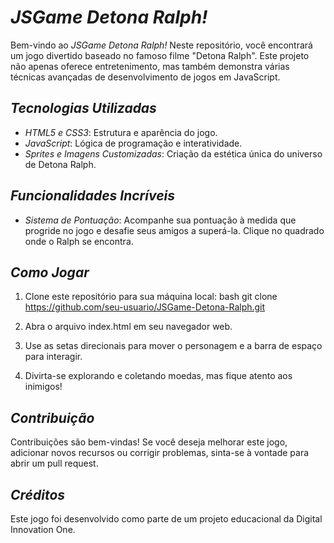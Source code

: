 # *JSGame Detona Ralph!*

Bem-vindo ao *JSGame Detona Ralph!* Neste repositório, você encontrará um jogo divertido baseado no famoso filme "Detona Ralph". Este projeto não apenas oferece entretenimento, mas também demonstra várias técnicas avançadas de desenvolvimento de jogos em JavaScript.

## *Tecnologias Utilizadas*
- *HTML5 e CSS3*: Estrutura e aparência do jogo.
- *JavaScript*: Lógica de programação e interatividade.
- *Sprites e Imagens Customizadas*: Criação da estética única do universo de Detona Ralph.

## *Funcionalidades Incríveis*
- *Sistema de Pontuação*: Acompanhe sua pontuação à medida que progride no jogo e desafie seus amigos a superá-la. Clique no quadrado onde o Ralph se encontra.

## *Como Jogar*
1. Clone este repositório para sua máquina local:
    bash
    git clone https://github.com/seu-usuario/JSGame-Detona-Ralph.git
    
2. Abra o arquivo index.html em seu navegador web.
3. Use as setas direcionais para mover o personagem e a barra de espaço para interagir.
4. Divirta-se explorando e coletando moedas, mas fique atento aos inimigos!

## *Contribuição*
Contribuições são bem-vindas! Se você deseja melhorar este jogo, adicionar novos recursos ou corrigir problemas, sinta-se à vontade para abrir um pull request.

## *Créditos*
Este jogo foi desenvolvido como parte de um projeto educacional da Digital Innovation One.
